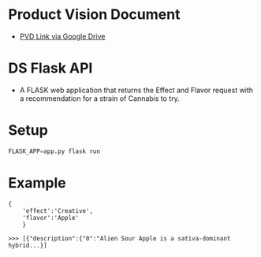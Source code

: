 # Product Vision Document
- [PVD Link via Google Drive](https://docs.google.com/document/d/1knAudgln1EaXTWT0zidmijN8Yyaqc2OoOcUgqC702SM/edit?usp=sharing)

# DS Flask API
- A FLASK web application that returns the Effect and Flavor request with a recommendation for a strain of Cannabis to try. 

# Setup
```py
FLASK_APP=app.py flask run
```

# Example 
```
{
    'effect':'Creative', 
    'flavor':'Apple'
    }
```

```
>>> [{"description":{"0":"Alien Sour Apple is a sativa-dominant hybrid...}]
```






